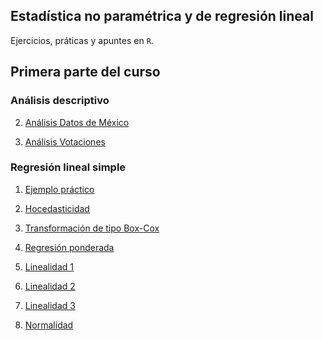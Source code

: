 ## Estadística no paramétrica y de regresión lineal

Ejercicios, práticas y apuntes en ``R``.

## Primera parte del curso

### Análisis descriptivo

2. [Análisis Datos de México](Análisis_desc_datos_mex.html)

3. [Análisis Votaciones](Análisis_desc_votaciones_INE.html)


### Regresión lineal simple

1. [Ejemplo práctico](modelolineal.html)

2. [Hocedasticidad](modelolineal2.html)

3. [Transformación de tipo Box-Cox](transformacionbx1.html)

4. [Regresión ponderada](regresionPon.html)

5. [Linealidad 1](linealidad0.html)

6. [Linealidad 2](linealidad.html)

7. [Linealidad 3](linealidad2.html)

8. [Normalidad]()
